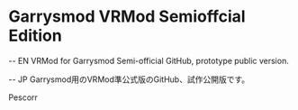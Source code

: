 # Garrysmod VRMod Semioffcial Edition
--
EN
VRMod for Garrysmod Semi-official GitHub, prototype public version.


--
JP
Garrysmod用のVRMod準公式版のGitHub、試作公開版です。

Pescorr
